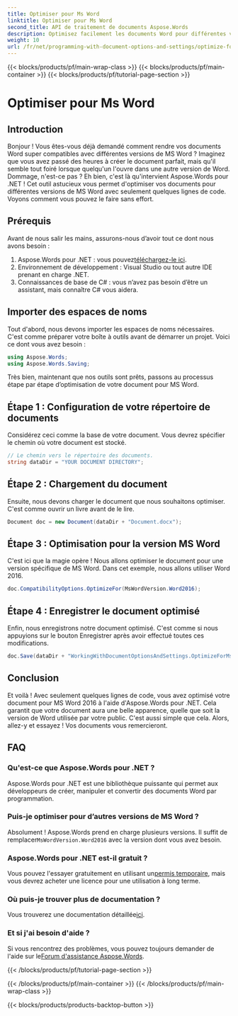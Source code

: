 ```yaml
---
title: Optimiser pour Ms Word
linktitle: Optimiser pour Ms Word
second_title: API de traitement de documents Aspose.Words
description: Optimisez facilement les documents Word pour différentes versions de MS Word à l'aide d'Aspose.Words pour .NET avec ce guide étape par étape.
weight: 10
url: /fr/net/programming-with-document-options-and-settings/optimize-for-ms-word/
---
```


{{< blocks/products/pf/main-wrap-class >}}
{{< blocks/products/pf/main-container >}}
{{< blocks/products/pf/tutorial-page-section >}}

# Optimiser pour Ms Word

## Introduction

Bonjour ! Vous êtes-vous déjà demandé comment rendre vos documents Word super compatibles avec différentes versions de MS Word ? Imaginez que vous avez passé des heures à créer le document parfait, mais qu'il semble tout foiré lorsque quelqu'un l'ouvre dans une autre version de Word. Dommage, n'est-ce pas ? Eh bien, c'est là qu'intervient Aspose.Words pour .NET ! Cet outil astucieux vous permet d'optimiser vos documents pour différentes versions de MS Word avec seulement quelques lignes de code. Voyons comment vous pouvez le faire sans effort.

## Prérequis

Avant de nous salir les mains, assurons-nous d’avoir tout ce dont nous avons besoin :

1.  Aspose.Words pour .NET : vous pouvez[téléchargez-le ici](https://releases.aspose.com/words/net/).
2. Environnement de développement : Visual Studio ou tout autre IDE prenant en charge .NET.
3. Connaissances de base de C# : vous n’avez pas besoin d’être un assistant, mais connaître C# vous aidera.

## Importer des espaces de noms

Tout d'abord, nous devons importer les espaces de noms nécessaires. C'est comme préparer votre boîte à outils avant de démarrer un projet. Voici ce dont vous avez besoin :

```csharp
using Aspose.Words;
using Aspose.Words.Saving;
```

Très bien, maintenant que nos outils sont prêts, passons au processus étape par étape d’optimisation de votre document pour MS Word.

## Étape 1 : Configuration de votre répertoire de documents

Considérez ceci comme la base de votre document. Vous devrez spécifier le chemin où votre document est stocké.

```csharp
// Le chemin vers le répertoire des documents.
string dataDir = "YOUR DOCUMENT DIRECTORY";
```

## Étape 2 : Chargement du document

Ensuite, nous devons charger le document que nous souhaitons optimiser. C'est comme ouvrir un livre avant de le lire.

```csharp
Document doc = new Document(dataDir + "Document.docx");
```

## Étape 3 : Optimisation pour la version MS Word

C'est ici que la magie opère ! Nous allons optimiser le document pour une version spécifique de MS Word. Dans cet exemple, nous allons utiliser Word 2016. 

```csharp
doc.CompatibilityOptions.OptimizeFor(MsWordVersion.Word2016);
```

## Étape 4 : Enregistrer le document optimisé

Enfin, nous enregistrons notre document optimisé. C'est comme si nous appuyions sur le bouton Enregistrer après avoir effectué toutes ces modifications.

```csharp
doc.Save(dataDir + "WorkingWithDocumentOptionsAndSettings.OptimizeForMsWord.docx");
```

## Conclusion

Et voilà ! Avec seulement quelques lignes de code, vous avez optimisé votre document pour MS Word 2016 à l'aide d'Aspose.Words pour .NET. Cela garantit que votre document aura une belle apparence, quelle que soit la version de Word utilisée par votre public. C'est aussi simple que cela. Alors, allez-y et essayez ! Vos documents vous remercieront.

## FAQ

### Qu'est-ce que Aspose.Words pour .NET ?
Aspose.Words pour .NET est une bibliothèque puissante qui permet aux développeurs de créer, manipuler et convertir des documents Word par programmation.

### Puis-je optimiser pour d’autres versions de MS Word ?
 Absolument ! Aspose.Words prend en charge plusieurs versions. Il suffit de remplacer`MsWordVersion.Word2016` avec la version dont vous avez besoin.

### Aspose.Words pour .NET est-il gratuit ?
 Vous pouvez l'essayer gratuitement en utilisant un[permis temporaire](https://purchase.aspose.com/temporary-license/), mais vous devrez acheter une licence pour une utilisation à long terme.

### Où puis-je trouver plus de documentation ?
 Vous trouverez une documentation détaillée[ici](https://reference.aspose.com/words/net/).

### Et si j'ai besoin d'aide ?
 Si vous rencontrez des problèmes, vous pouvez toujours demander de l'aide sur le[Forum d'assistance Aspose.Words](https://forum.aspose.com/c/words/8).

{{< /blocks/products/pf/tutorial-page-section >}}

{{< /blocks/products/pf/main-container >}}
{{< /blocks/products/pf/main-wrap-class >}}

{{< blocks/products/products-backtop-button >}}
